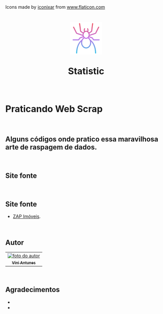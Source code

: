 <div>Icons made by <a href="" title="iconixar">iconixar</a> from <a href="https://www.flaticon.com/" title="Flaticon">www.flaticon.com</a></div>

<h1 align="center">
  <img src="images/spider.png" float="center" width=20%/>
  <p align="center"><strong align="center">Statistic</strong></p>
</h1>

<br>

<h1> Praticando Web Scrap </h1>

<br>

<h2> Alguns códigos onde pratico essa maravilhosa arte de raspagem de dados. </h2>

<br>

<h2> Site fonte </h2>

<br>

<h2> Site fonte </h2>

<ul>
    <li><a href="https://www.zapimoveis.com.br/">ZAP Imóveis</a>.</li>
</ul>
<br>

<h2> Autor </h2>
<table>
  <tr>
    <td align="center"><a href="https://www.linkedin.com/in/vini-antunes/"><img src="https://avatars0.githubusercontent.com/u/57882903?s=460&u=caee8cc76060b036952e169feba0449f2d43519e&v=4" width="150px;" alt="foto do autor"/><br /><sub><b>Vini Antunes</b></sub></a><br /></td>
  <tr>
</table>
<br>
<h2> Agradecimentos </h2>
<ul>
  <li></li>
  <li></li>
</ul>
